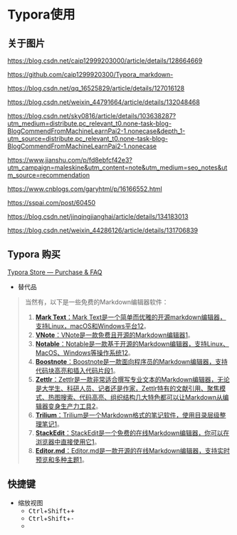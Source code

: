 # Typora使用

## 关于图片

https://blog.csdn.net/caip12999203000/article/details/128664669

https://github.com/caip1299920300/Typora_markdown-

https://blog.csdn.net/qq_16525829/article/details/127016128

https://blog.csdn.net/weixin_44791664/article/details/132048468

https://blog.csdn.net/sky0816/article/details/103638287?utm_medium=distribute.pc_relevant_t0.none-task-blog-BlogCommendFromMachineLearnPai2-1.nonecase&depth_1-utm_source=distribute.pc_relevant_t0.none-task-blog-BlogCommendFromMachineLearnPai2-1.nonecase

https://www.jianshu.com/p/fd8ebfcf42e3?utm_campaign=maleskine&utm_content=note&utm_medium=seo_notes&utm_source=recommendation

https://www.cnblogs.com/garyhtml/p/16166552.html

https://sspai.com/post/60450

https://blog.csdn.net/jinqingjianghai/article/details/134183013

https://blog.csdn.net/weixin_44286126/article/details/131706839

## Typora 购买

[Typora Store — Purchase & FAQ](https://store.typora.io/)

- 替代品

> 当然有，以下是一些免费的Markdown编辑器软件：
>
> 1. [**Mark Text**：Mark Text是一个简单而优雅的开源markdown编辑器，支持Linux，macOS和Windows平台](https://zhuanlan.zhihu.com/p/362791233)[1](https://bing.com/search?q=免费的MarkDown编辑器软件)[2](https://zhuanlan.zhihu.com/p/362791233)。
> 2. [**VNote**：VNote是一款免费且开源的Markdown编辑器](https://bing.com/search?q=免费的MarkDown编辑器软件)[1](https://bing.com/search?q=免费的MarkDown编辑器软件)。
> 3. [**Notable**：Notable是一款基于开源的Markdown编辑器，支持Linux、MacOS、Windows等操作系统](https://zhuanlan.zhihu.com/p/362791233)[1](https://bing.com/search?q=免费的MarkDown编辑器软件)[2](https://zhuanlan.zhihu.com/p/362791233)。
> 4. [**Boostnote**：Boostnote是一款面向程序员的Markdown编辑器，支持代码块高亮和插入代码片段](https://bing.com/search?q=免费的MarkDown编辑器软件)[1](https://bing.com/search?q=免费的MarkDown编辑器软件)。
> 5. [**Zettlr**：Zettlr是一款非常适合撰写专业文本的Markdown编辑器，无论是大学生、科研人员、记者还是作家，Zettlr特有的文献引用、聚焦模式、热图搜索、代码高亮、组织结构几大特色都可以让Markdown从编辑器变身生产力工具](https://zhuanlan.zhihu.com/p/362791233)[2](https://zhuanlan.zhihu.com/p/362791233)。
> 6. [**Trilium**：Trilium是一个Markdown格式的笔记软件，使用目录层级整理笔记](https://bing.com/search?q=免费的MarkDown编辑器软件)[1](https://bing.com/search?q=免费的MarkDown编辑器软件)。
> 7. [**StackEdit**：StackEdit是一个免费的在线Markdown编辑器，你可以在浏览器中直接使用它](https://bing.com/search?q=免费的MarkDown编辑器软件)[1](https://bing.com/search?q=免费的MarkDown编辑器软件)。
> 8. [**Editor.md**：Editor.md是一款开源的在线Markdown编辑器，支持实时预览和多种主题](https://bing.com/search?q=免费的MarkDown编辑器软件)[1](https://bing.com/search?q=免费的MarkDown编辑器软件)。

## 快捷键

- 缩放视图
  - <kbd>Ctrl</kbd>+<kbd>Shift</kbd>+<kbd>+</kbd>
  - <kbd>Ctrl</kbd>+<kbd>Shift</kbd>+<kbd>-</kbd>
  - 